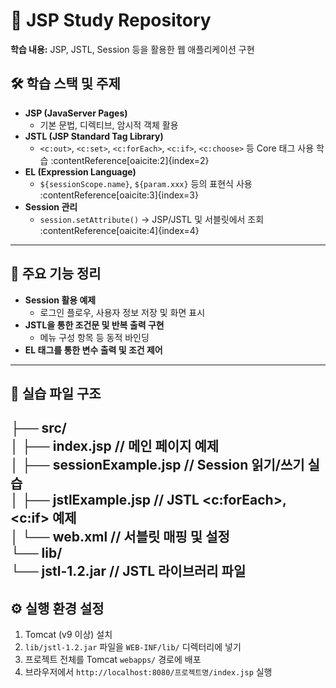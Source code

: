 # 📘 JSP Study Repository

**학습 내용:** JSP, JSTL, Session 등을 활용한 웹 애플리케이션 구현

## 🛠️ 학습 스택 및 주제

- **JSP (JavaServer Pages)**  
  - 기본 문법, 디렉티브, 암시적 객체 활용  
- **JSTL (JSP Standard Tag Library)**  
  - `<c:out>`, `<c:set>`, `<c:forEach>`, `<c:if>`, `<c:choose>` 등 Core 태그 사용 학습 :contentReference[oaicite:2]{index=2}  
- **EL (Expression Language)**  
  - `${sessionScope.name}`, `${param.xxx}` 등의 표현식 사용 :contentReference[oaicite:3]{index=3}  
- **Session 관리**  
  - `session.setAttribute()` → JSP/JSTL 및 서블릿에서 조회 :contentReference[oaicite:4]{index=4}

---

## 🧩 주요 기능 정리

- **Session 활용 예제**  
  - 로그인 플로우, 사용자 정보 저장 및 화면 표시
- **JSTL을 통한 조건문 및 반복 출력 구현**  
  - 메뉴 구성 항목 등 동적 바인딩
- **EL 태그를 통한 변수 출력 및 조건 제어**  

---

## 📝 실습 파일 구조
├── src/  
│ ├── index.jsp // 메인 페이지 예제  
│ ├── sessionExample.jsp // Session 읽기/쓰기 실습   
│ ├── jstlExample.jsp // JSTL <c:forEach>, <c:if> 예제   
│ └── web.xml // 서블릿 매핑 및 설정   
└── lib/   
└── jstl-1.2.jar // JSTL 라이브러리 파일    
---

## ⚙️ 실행 환경 설정

1. Tomcat (v9 이상) 설치  
2. `lib/jstl-1.2.jar` 파일을 `WEB-INF/lib/` 디렉터리에 넣기  
3. 프로젝트 전체를 Tomcat `webapps/` 경로에 배포  
4. 브라우저에서 `http://localhost:8080/프로젝트명/index.jsp` 실행

